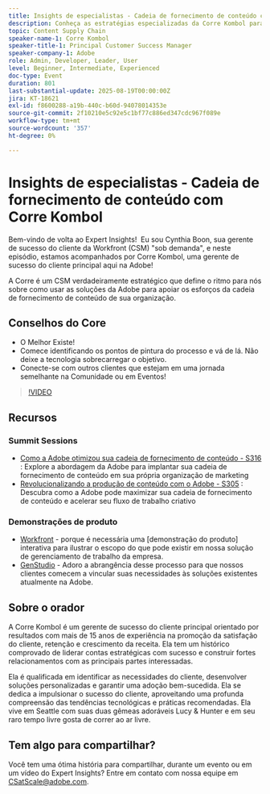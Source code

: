 ```yaml
---
title: Insights de especialistas - Cadeia de fornecimento de conteúdo com Corre Kombol
description: Conheça as estratégias especializadas da Corre Kombol para otimizar sua cadeia de fornecimento de conteúdo com as soluções da Adobe. Aumente a eficiência, a colaboração e os resultados.
topic: Content Supply Chain
speaker-name-1: Corre Kombol
speaker-title-1: Principal Customer Success Manager
speaker-company-1: Adobe
role: Admin, Developer, Leader, User
level: Beginner, Intermediate, Experienced
doc-type: Event
duration: 801
last-substantial-update: 2025-08-19T00:00:00Z
jira: KT-18621
exl-id: f8600288-a19b-440c-b60d-94078014353e
source-git-commit: 2f10210e5c92e5c1bf77c886ed347cdc967f089e
workflow-type: tm+mt
source-wordcount: '357'
ht-degree: 0%

---
```


# Insights de especialistas - Cadeia de fornecimento de conteúdo com Corre Kombol

Bem-vindo de volta ao Expert Insights!  Eu sou Cynthia Boon, sua gerente de sucesso do cliente da Workfront (CSM) &quot;sob demanda&quot;, e neste episódio, estamos acompanhados por Corre Kombol, uma gerente de sucesso do cliente principal aqui na Adobe!  

A Corre é um CSM verdadeiramente estratégico que define o ritmo para nós sobre como usar as soluções da Adobe para apoiar os esforços da cadeia de fornecimento de conteúdo de sua organização. 

## Conselhos do Core

* O Melhor Existe! 
* Comece identificando os pontos de pintura do processo e vá de lá. Não deixe a tecnologia sobrecarregar o objetivo.
* Conecte-se com outros clientes que estejam em uma jornada semelhante na Comunidade ou em Eventos! 

>[!VIDEO](https://video.tv.adobe.com/v/3469899/?learn=on&enablevpops)

## Recursos

### Summit Sessions

* [Como a Adobe otimizou sua cadeia de fornecimento de conteúdo - S316](https://business.adobe.com/summit/2024/sessions/how-adobe-optimized-its-content-supply-chain-s316.html) : Explore a abordagem da Adobe para implantar sua cadeia de fornecimento de conteúdo em sua própria organização de marketing 
* [Revolucionalizando a produção de conteúdo com o Adobe - S305](https://business.adobe.com/summit/2024/sessions/revolutionizing-content-production-with-adobe-s305.html) : Descubra como a Adobe pode maximizar sua cadeia de fornecimento de conteúdo e acelerar seu fluxo de trabalho criativo 

### Demonstrações de produto

* [Workfront](https://business.adobe.com/product-demos/workfront/interactive-tour.html) - porque é necessária uma [demonstração do produto] interativa para ilustrar o escopo do que pode existir em nossa solução de gerenciamento de trabalho da empresa.  
* [GenStudio](https://business.adobe.com/resources/sdk/getting-started-with-adobe-genstudio.html) - Adoro a abrangência desse processo para que nossos clientes comecem a vincular suas necessidades às soluções existentes atualmente na Adobe.

## Sobre o orador 

A Corre Kombol é um gerente de sucesso do cliente principal orientado por resultados com mais de 15 anos de experiência na promoção da satisfação do cliente, retenção e crescimento da receita. Ela tem um histórico comprovado de liderar contas estratégicas com sucesso e construir fortes relacionamentos com as principais partes interessadas.

Ela é qualificada em identificar as necessidades do cliente, desenvolver soluções personalizadas e garantir uma adoção bem-sucedida. Ela se dedica a impulsionar o sucesso do cliente, aproveitando uma profunda compreensão das tendências tecnológicas e práticas recomendadas. Ela vive em Seattle com suas duas gêmeas adoráveis Lucy &amp; Hunter e em seu raro tempo livre gosta de correr ao ar livre. 

## Tem algo para compartilhar?

Você tem uma ótima história para compartilhar, durante um evento ou em um vídeo do Expert Insights? Entre em contato com nossa equipe em [CSatScale@adobe.com](mailto:CSatScale@adobe.com).
